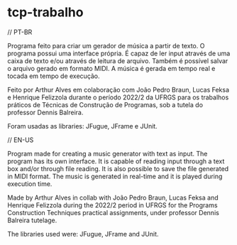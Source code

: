 # tcp-trabalho
// PT-BR

Programa feito para criar um gerador de música a partir de texto. O programa possui uma interface própria. É capaz de ler input através de uma caixa de texto e/ou através de leitura de arquivo. Também é possível salvar o arquivo gerado em formato MIDI. A música é gerada em tempo real e tocada em tempo de execução.

Feito por Arthur Alves em colaboração com João Pedro Braun, Lucas Feksa e Henrique Felizzola durante o período 2022/2 da UFRGS para os trabalhos práticos de Técnicas de Construção de Programas, sob a tutela do professor Dennis Balreira.

Foram usadas as libraries: JFugue, JFrame e JUnit.

// EN-US

Program made for creating a music generator with text as input. The program has its own interface. It is capable of reading input through a text box and/or through file reading. It is also possible to save the file generated in MIDI format. The music is generated in real-time and it is played during execution time.

Made by Arthur Alves in collab with João Pedro Braun, Lucas Feksa and Henrique Felizzola during the 2022/2 period in UFRGS for the Programs Construction Techniques practical assignments, under professor Dennis Balreira tutelage.

The libraries used were: JFugue, JFrame and JUnit.
